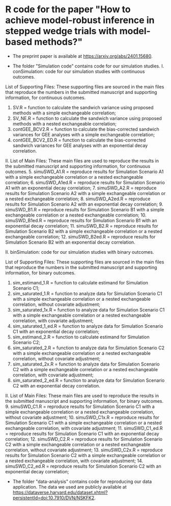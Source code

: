 # R code for the paper "How to achieve model-robust inference in stepped wedge trials with model-based methods?"

- The preprint paper is available at https://arxiv.org/abs/2401.15680. 

- The folder "Simulation code" contains code for our simulation studies.
I. conSimulation: code for our simulation studies with continuous outcomes.

List of Supporting Files: These supporting files are sourced in the main files that reproduce the numbers in the submitted manuscript and supporting information, for continuous outcomes.
1. SV.R = function to calculate the sandwich variance using proposed methods with a simple exchangeable correlation;
2. SV_NE.R = function to calculate the sandwich variance using proposed methods with a nested exchangeable correlation;
3. contGEE_BCV2.R = function to calculate the bias-corrected sandwich variances for GEE analyses with a simple exchangeable correlation;
4. contGEE_BCV2_ED.R = function to calculate the bias-corrected sandwich variances for GEE analyses with an exponential decay correlation.

II. List of Main Files: These main files are used to reproduce the results in the submitted manuscript and supporting information, for continuous outcomes.
5. simuSWD_A1.R = reproduce results for Simulation Scenario A1 with a simple exchangeable correlation or a nested exchangeable correlation;
6. simuSWD_A1ed.R = reproduce results for Simulation Scenario A1 with an exponential decay correlation;
7. simuSWD_A2.R = reproduce results for Simulation Scenario A2 with a simple exchangeable correlation or a nested exchangeable correlation;
8. simuSWD_A2ed.R = reproduce results for Simulation Scenario A2 with an exponential decay correlation;
9. simuSWD_B1.R = reproduce results for Simulation Scenario B1 with a simple exchangeable correlation or a nested exchangeable correlation;
10. simuSWD_B1ed.R = reproduce results for Simulation Scenario B1 with an exponential decay correlation;
11. simuSWD_B2.R = reproduce results for Simulation Scenario B2 with a simple exchangeable correlation or a nested exchangeable correlation;
12. simuSWD_B2ed.R = reproduce results for Simulation Scenario B2 with an exponential decay correlation.

II. binSimulation: code for our simulation studies with binary outcomes.

List of Supporting Files: These supporting files are sourced in the main files that reproduce the numbers in the submitted manuscript and supporting information, for binary outcomes.
1. sim_estimand_1.R = function to calculate estimand for Simulation Scenario C1;
2. sim_saturated_1.R = function to analyze data for Simulation Scenario C1 with a simple exchangeable correlation or a nested exchangeable correlation, without covariate adjustment;
3. sim_saturated_1x.R = function to analyze data for Simulation Scenario C1 with a simple exchangeable correlation or a nested exchangeable correlation, with covariate adjustment;
4. sim_saturated_1_ed.R = function to analyze data for Simulation Scenario C1 with an exponential decay correlation;
5. sim_estimand_2.R = function to calculate estimand for Simulation Scenario C2;
6. sim_saturated_2.R = function to analyze data for Simulation Scenario C2 with a simple exchangeable correlation or a nested exchangeable correlation, without covariate adjustment;
7. sim_saturated_2x.R = function to analyze data for Simulation Scenario C2 with a simple exchangeable correlation or a nested exchangeable correlation, with covariate adjustment;
8. sim_saturated_2_ed.R = function to analyze data for Simulation Scenario C2 with an exponential decay correlation.

II. List of Main Files: These main files are used to reproduce the results in the submitted manuscript and supporting information, for binary outcomes.
9. simuSWD_C1.R = reproduce results for Simulation Scenario C1 with a simple exchangeable correlation or a nested exchangeable correlation, without covariate adjustment;
10. simuSWD_C1x.R = reproduce results for Simulation Scenario C1 with a simple exchangeable correlation or a nested exchangeable correlation, with covariate adjustment;
11. simuSWD_C1_ed.R = reproduce results for Simulation Scenario C1 with an exponential decay correlation;
12. simuSWD_C2.R = reproduce results for Simulation Scenario C2 with a simple exchangeable correlation or a nested exchangeable correlation, without covariate adjustment;
13. simuSWD_C2x.R = reproduce results for Simulation Scenario C2 with a simple exchangeable correlation or a nested exchangeable correlation, with covariate adjustment;
14. simuSWD_C2_ed.R = reproduce results for Simulation Scenario C2 with an exponential decay correlation;

- The folder "data-analysis" contains code for reproducing our data application. The data we used are publicly available at https://dataverse.harvard.edu/dataset.xhtml?persistentId=doi:10.7910/DVN/NSKFK2.
